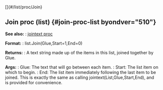[]{#/list/proc/Join}
  ## Join proc (list) {#join-proc-list byondver="510"}
  **See also:**
  :   [jointext proc](ref/proc/jointext)
  <!-- -->
  **Format:**
  :   list.Join(Glue,Start=1,End=0)
  <!-- -->
  **Returns:**
  :   A text string made up of the items in this list, joined together by
      Glue.
  <!-- -->
  **Args:**
  :   Glue: The text that will go between each item.
  :   Start: The list item on which to begin.
  :   End: The list item immediately following the last item to be joined.
  This is exactly the same as calling jointext(List,Glue,Start,End), and
  is provided for convenience.